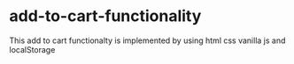 # add-to-cart-functionality
This add to cart functionalty is implemented by using html css vanilla js and localStorage
